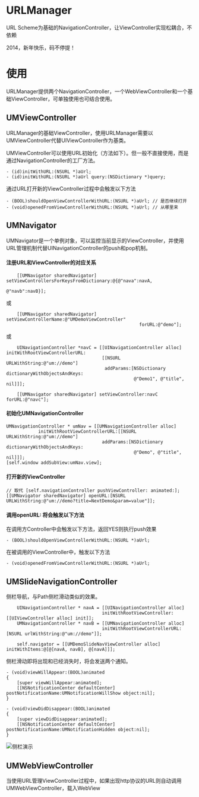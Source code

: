 URLManager
====
URL Scheme为基础的NavigationController，让ViewController实现松耦合，不依赖

2014，新年快乐，码不停提！

使用
====
URLManager提供两个NavigationController，一个WebViewController和一个基础ViewController，可单独使用也可结合使用。

UMViewController
----
URLManager的基础ViewController，使用URLManager需要以UMViewController代替UIViewController作为基类。

UMViewController可以使用URL初始化（方法如下）。但一般不直接使用，而是通过NavigationController的工厂方法。

```
- (id)initWithURL:(NSURL *)aUrl;
- (id)initWithURL:(NSURL *)aUrl query:(NSDictionary *)query;
```

通过URL打开新的ViewController过程中会触发以下方法

```
- (BOOL)shouldOpenViewControllerWithURL:(NSURL *)aUrl; // 是否继续打开
- (void)openedFromViewControllerWithURL:(NSURL *)aUrl; // 从哪里来
```

UMNavigator
----
UMNavigator是一个单例对象，可以监控当前显示的ViewController，并使用URL管理机制代替UINavigationController的push和pop机制。

#### 注册URL和ViewController的对应关系

```
    [[UMNavigator sharedNavigator] setViewControllersForKeysFromDictionary:@{@"nava":navA,                                                                             @"navb":navB}];
```

或

```
    [[UMNavigator sharedNavigator] setViewControllerName:@"UMDemoViewController"
                                                  forURL:@"demo"];
```

或

```
    UINavigationController *navC = [[UINavigationController alloc] initWithRootViewControllerURL:
                                    [[NSURL URLWithString:@"um://demo"]
                                     addParams:[NSDictionary dictionaryWithObjectsAndKeys:
                                                @"Demo1", @"title", nil]]];

    [[UMNavigator sharedNavigator] setViewController:navC forURL:@"navc"];
```

#### 初始化UMNavigationController

```
UMNavigationController * umNav = [[UMNavigationController alloc]
			initWithRootViewControllerURL:[[NSURL URLWithString:@"um://demo"]
									addParams:[NSDictionary dictionaryWithObjectsAndKeys:
												@"Demo", @"title", nil]]];
[self.window addSubView:umNav.view];
```

#### 打开新的ViewController

```
// 取代 [self.navigationController pushViewController: animated:];
[[UMNavigator sharedNavigator] openURL:[NSURL URLWithString:@"um://demo?title=NextDemo&param=value"]];
```

#### 调用openURL: 将会触发以下方法

在调用方Controller中会触发以下方法，返回YES则执行push效果

```
- (BOOL)shouldOpenViewControllerWithURL:(NSURL *)aUrl;
```

在被调用的ViewController中，触发以下方法

```
- (void)openedFromViewControllerWithURL:(NSURL *)aUrl;
```

UMSlideNavigationController
----
侧栏导航，与Path侧栏滑动类似的效果。

```
	UINavigationController * navA = [[UINavigationController alloc]
									initWithRootViewController:[[UIViewController alloc] init]];
	UMNavigationController * navB = [[UMNavigationController alloc]
									initWithRootViewControllerURL:[NSURL urlWithString:@"um://demo"]];

    self.navigator = [[UMDemoSlideNavViewController alloc] initWithItems:@[@[navA, navB], @[navA]]];
```
侧栏滑动即将出现和已经消失时，将会发送两个通知。

```
- (void)viewWillAppear:(BOOL)animated
{
    [super viewWillAppear:animated];
    [[NSNotificationCenter defaultCenter] postNotificationName:UMNotificationWillShow object:nil];
}

- (void)viewDidDisappear:(BOOL)animated
{
    [super viewDidDisappear:animated];
    [[NSNotificationCenter defaultCenter] postNotificationName:UMNotificationHidden object:nil];
}
```

![侧栏演示](http://pic.yupoo.com/gaosboy_v/DjjltGAv/4w32w.png)

UMWebViewController
----
当使用URL管理ViewController过程中，如果出现http协议的URL则自动调用UMWebViewController，载入WebView
